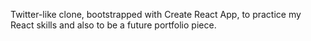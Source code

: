 Twitter-like clone, bootstrapped with Create React App, to practice my React skills and also to be a future portfolio piece.
